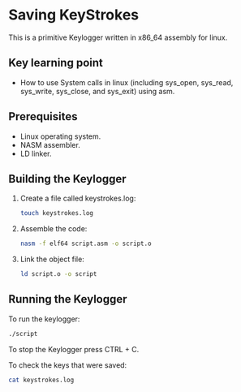 
# Saving KeyStrokes

This is a primitive Keylogger written in x86_64 assembly for linux.

## Key learning point
- How to use System calls in linux (including sys_open, sys_read, sys_write, sys_close, and sys_exit) using asm.

## Prerequisites

- Linux operating system.
- NASM assembler.
- LD linker.

## Building the Keylogger
1. Create a file called keystrokes.log:
    ```sh
    touch keystrokes.log
    ```
2. Assemble the code:

    ```sh
    nasm -f elf64 script.asm -o script.o
    ```

3. Link the object file:

    ```sh
    ld script.o -o script
    ```

## Running the Keylogger

To run the keylogger:

```sh
./script
```

To stop the Keylogger press CTRL + C.

To check the keys that were saved:
```sh
cat keystrokes.log
```
